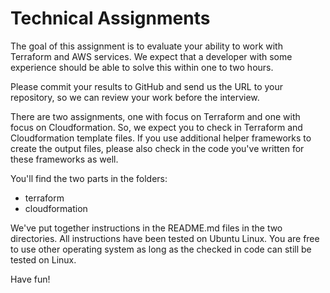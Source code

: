 # Technical Assignments

The goal of this assignment is to evaluate your ability to work with Terraform and AWS services. We expect that a developer with some experience should be able to solve this within one to two hours.

Please commit your results to GitHub and send us the URL to your repository, so we can review your work before the interview.

There are two assignments, one with focus on Terraform and one with focus on Cloudformation. So, we expect you to check in Terraform and Cloudformation template files. If you use additional helper frameworks to create the output files, please also check in the code you've written for these frameworks as well.

You'll find the two parts in the folders:
- terraform
- cloudformation

We've put together instructions in the README.md files in the two directories. All instructions have been tested on Ubuntu Linux. You are free to use other operating system as long as the checked in code can still be tested on Linux.


Have fun!

